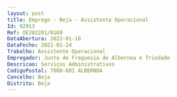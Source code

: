 ```yaml
--- 
layout: post
title: Emprego - Beja - Assistente Operacional
Id: 92913
Ref: OE202201/0169
DataAbertura: 2022-01-10
DataFecho: 2022-01-24
Trabalho: Assistente Operacional
Empregador: Junta de Freguesia de Albernoa e Trindade
Descricao: Serviços Administrativos
CodigoPostal: 7800-601 ALBERNOA
Concelho: Beja
Distrito: Beja
--- 
```

